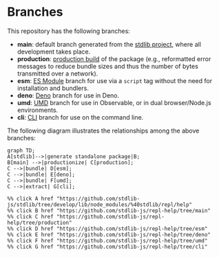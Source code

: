 <!--

@license Apache-2.0

Copyright (c) 2023 The Stdlib Authors.

Licensed under the Apache License, Version 2.0 (the "License");
you may not use this file except in compliance with the License.
You may obtain a copy of the License at

    http://www.apache.org/licenses/LICENSE-2.0

Unless required by applicable law or agreed to in writing, software
distributed under the License is distributed on an "AS IS" BASIS,
WITHOUT WARRANTIES OR CONDITIONS OF ANY KIND, either express or implied.
See the License for the specific language governing permissions and
limitations under the License.

-->

# Branches

This repository has the following branches:

-   **main**: default branch generated from the [stdlib project][stdlib-url], where all development takes place.
-   **production**: [production build][production-url] of the package (e.g., reformatted error messages to reduce bundle sizes and thus the number of bytes transmitted over a network).
-   **esm**: [ES Module][esm-url] branch for use via a `script` tag without the need for installation and bundlers.
-   **deno**: [Deno][deno-url] branch for use in Deno.
-   **umd**: [UMD][umd-url] branch for use in Observable, or in dual browser/Node.js environments.
-   **cli**: [CLI][cli-url] branch for use on the command line.

The following diagram illustrates the relationships among the above branches:

```mermaid
graph TD;
A[stdlib]-->|generate standalone package|B;
B[main] -->|productionize| C[production];
C -->|bundle| D[esm];
C -->|bundle| E[deno];
C -->|bundle| F[umd];
C -->|extract| G[cli];

%% click A href "https://github.com/stdlib-js/stdlib/tree/develop/lib/node_modules/%40stdlib/repl/help"
%% click B href "https://github.com/stdlib-js/repl-help/tree/main"
%% click C href "https://github.com/stdlib-js/repl-help/tree/production"
%% click D href "https://github.com/stdlib-js/repl-help/tree/esm"
%% click E href "https://github.com/stdlib-js/repl-help/tree/deno"
%% click F href "https://github.com/stdlib-js/repl-help/tree/umd"
%% click G href "https://github.com/stdlib-js/repl-help/tree/cli"
```

[stdlib-url]: https://github.com/stdlib-js/stdlib/tree/develop/lib/node_modules/%40stdlib/repl/help
[production-url]: https://github.com/stdlib-js/repl-help/tree/production
[deno-url]: https://github.com/stdlib-js/repl-help/tree/deno
[umd-url]: https://github.com/stdlib-js/repl-help/tree/umd
[esm-url]: https://github.com/stdlib-js/repl-help/tree/esm
[cli-url]: https://github.com/stdlib-js/repl-help/tree/cli